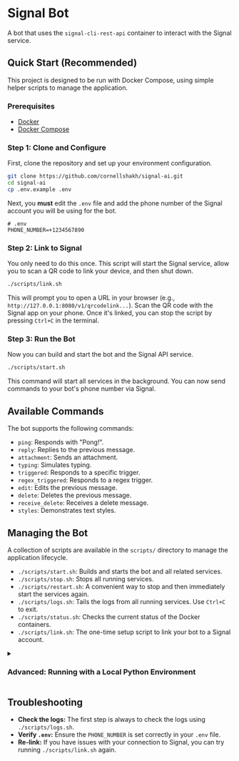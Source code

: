 # Signal Bot

A bot that uses the `signal-cli-rest-api` container to interact with the Signal service.

## Quick Start (Recommended)

This project is designed to be run with Docker Compose, using simple helper scripts to manage the application.

### Prerequisites

- [Docker](https://docs.docker.com/get-docker/)
- [Docker Compose](https://docs.docker.com/compose/install/)

### Step 1: Clone and Configure

First, clone the repository and set up your environment configuration.

```bash
git clone https://github.com/cornellshakh/signal-ai.git
cd signal-ai
cp .env.example .env
```

Next, you **must** edit the `.env` file and add the phone number of the Signal account you will be using for the bot.

```plaintext
# .env
PHONE_NUMBER=+1234567890
```

### Step 2: Link to Signal

You only need to do this once. This script will start the Signal service, allow you to scan a QR code to link your device, and then shut down.

```bash
./scripts/link.sh
```

This will prompt you to open a URL in your browser (e.g., `http://127.0.0.1:8080/v1/qrcodelink...`). Scan the QR code with the Signal app on your phone. Once it's linked, you can stop the script by pressing `Ctrl+C` in the terminal.

### Step 3: Run the Bot

Now you can build and start the bot and the Signal API service.

```bash
./scripts/start.sh
```

This command will start all services in the background. You can now send commands to your bot's phone number via Signal.

## Available Commands

The bot supports the following commands:

- `ping`: Responds with "Pong!".
- `reply`: Replies to the previous message.
- `attachment`: Sends an attachment.
- `typing`: Simulates typing.
- `triggered`: Responds to a specific trigger.
- `regex_triggered`: Responds to a regex trigger.
- `edit`: Edits the previous message.
- `delete`: Deletes the previous message.
- `receive_delete`: Receives a delete message.
- `styles`: Demonstrates text styles.

## Managing the Bot

A collection of scripts are available in the `scripts/` directory to manage the application lifecycle.

- `./scripts/start.sh`: Builds and starts the bot and all related services.
- `./scripts/stop.sh`: Stops all running services.
- `./scripts/restart.sh`: A convenient way to stop and then immediately start the services again.
- `./scripts/logs.sh`: Tails the logs from all running services. Use `Ctrl+C` to exit.
- `./scripts/status.sh`: Checks the current status of the Docker containers.
- `./scripts/link.sh`: The one-time setup script to link your bot to a Signal account.

<details>
<summary><h3>Advanced: Running with a Local Python Environment</h3></summary>

While Docker is the recommended method, you can also run the bot in a local Python virtual environment. This is useful for development or if you cannot use Docker for the bot itself.

**Note:** This method still requires Docker to run the `signal-cli-rest-api` service.

1.  **Setup Virtual Environment:**
    Run the setup script to create a virtual environment and install dependencies.

    ```bash
    ./scripts/setup.sh
    ```

2.  **Link to Signal:**
    The linking process is the same. Use the script, which will handle the Docker container for you.

    ```bash
    ./scripts/link.sh
    ```

3.  **Run the Services:**
First, start the Signal API service using the script:
`bash
    ./scripts/start.sh
    `
Then, in a separate terminal, activate the virtual environment and run the Python bot:
`bash
    poetry run python src/bot.py
    `
</details>

## Troubleshooting

- **Check the logs:** The first step is always to check the logs using `./scripts/logs.sh`.
- **Verify `.env`:** Ensure the `PHONE_NUMBER` is set correctly in your `.env` file.
- **Re-link:** If you have issues with your connection to Signal, you can try running `./scripts/link.sh` again.
